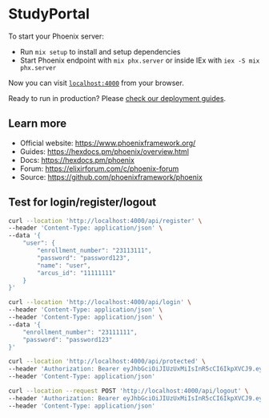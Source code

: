 # StudyPortal

To start your Phoenix server:

- Run `mix setup` to install and setup dependencies
- Start Phoenix endpoint with `mix phx.server` or inside IEx with `iex -S mix phx.server`

Now you can visit [`localhost:4000`](http://localhost:4000) from your browser.

Ready to run in production? Please [check our deployment guides](https://hexdocs.pm/phoenix/deployment.html).

## Learn more

- Official website: https://www.phoenixframework.org/
- Guides: https://hexdocs.pm/phoenix/overview.html
- Docs: https://hexdocs.pm/phoenix
- Forum: https://elixirforum.com/c/phoenix-forum
- Source: https://github.com/phoenixframework/phoenix

## Test for login/register/logout

```bash
curl --location 'http://localhost:4000/api/register' \
--header 'Content-Type: application/json' \
--data '{
    "user": {
        "enrollment_number": "23113111",
        "password": "password123",
        "name": "user",
        "arcus_id": "11111111"
    }
}'
```

```bash
curl --location 'http://localhost:4000/api/login' \
--header 'Content-Type: application/json' \
--header 'Content-Type: application/json' \
--data '{
    "enrollment_number": "23111111",
    "password": "password123"
}'
```

```bash
curl --location 'http://localhost:4000/api/protected' \
--header 'Authorization: Bearer eyJhbGciOiJIUzUxMiIsInR5cCI6IkpXVCJ9.eyJhdWQiOiJTdHVkeVBvcnRhbCIsImV4cCI6MTczNzY4NDQxNSwiaWF0IjoxNzM1MjY1MjE1LCJpc3MiOiJTdHVkeVBvcnRhbCIsImp0aSI6ImI1MDRhZTJlLTEzNmEtNDNhNi1hZmRjLTFiMjYyMTAzOTA5YSIsIm5iZiI6MTczNTI2NTIxNCwic3ViIjoiVXNlcjoxIiwidHlwIjoiYWNjZXNzIn0.GIvRgWmzfi2Hi1uGG90YOz8yV6E2xric39eOEkEsntjKoPqpxqVfHGJFurfVdWYQbA-JK091UnsDkyfk-vghUQ' \
--header 'Content-Type: application/json'
```

```bash
curl --location --request POST 'http://localhost:4000/api/logout' \
--header 'Authorization: Bearer eyJhbGciOiJIUzUxMiIsInR5cCI6IkpXVCJ9.eyJhdWQiOiJTdHVkeVBvcnRhbCIsImV4cCI6MTczNzY4NDQxNSwiaWF0IjoxNzM1MjY1MjE1LCJpc3MiOiJTdHVkeVBvcnRhbCIsImp0aSI6ImI1MDRhZTJlLTEzNmEtNDNhNi1hZmRjLTFiMjYyMTAzOTA5YSIsIm5iZiI6MTczNTI2NTIxNCwic3ViIjoiVXNlcjoxIiwidHlwIjoiYWNjZXNzIn0.GIvRgWmzfi2Hi1uGG90YOz8yV6E2xric39eOEkEsntjKoPqpxqVfHGJFurfVdWYQbA-JK091UnsDkyfk-vghUQ' \
--header 'Content-Type: application/json'
```
